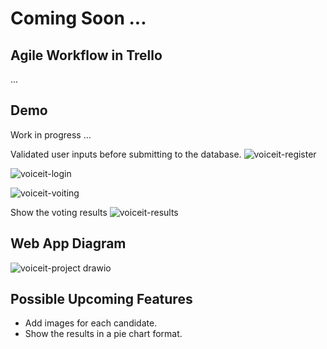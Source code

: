 # Coming Soon ... 

## Agile Workflow in Trello
... 

## Demo 
Work in progress ... 


Validated user inputs before submitting to the database.
![voiceit-register](https://user-images.githubusercontent.com/50962389/172766695-70aea307-e812-471f-aed2-bf28cfd9a606.png)

![voiceit-login](https://user-images.githubusercontent.com/50962389/172766823-5037da3c-0b6f-4e06-9a7c-22a094593152.png)

![voiceit-voiting](https://user-images.githubusercontent.com/50962389/172766968-13bb7418-79d8-40e6-9aaf-b7b26b57c369.png)


Show the voting results
![voiceit-results](https://user-images.githubusercontent.com/50962389/172766967-37e79bea-feef-4b38-9da8-3c2e1657c475.png)


## Web App Diagram 
![voiceit-project drawio](https://user-images.githubusercontent.com/50962389/170223983-9f249fd7-53e3-44c7-9018-e315bb4d5bb6.png)

## Possible Upcoming Features

- Add images for each candidate.
- Show the results in a pie chart format.
